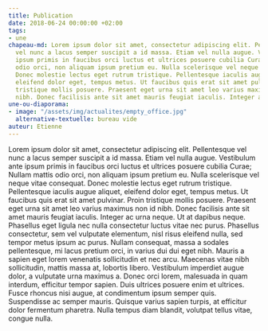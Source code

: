 ```yaml
---
title: Publication
date: 2018-06-24 00:00:00 +02:00
tags:
- une
chapeau-md: Lorem ipsum dolor sit amet, consectetur adipiscing elit. Pellentesque
  vel nunc a lacus semper suscipit a id massa. Etiam vel nulla augue. Vestibulum ante
  ipsum primis in faucibus orci luctus et ultrices posuere cubilia Curae; Nullam mattis
  odio orci, non aliquam ipsum pretium eu. Nulla scelerisque vel neque vitae consequat.
  Donec molestie lectus eget rutrum tristique. Pellentesque iaculis augue aliquet,
  eleifend dolor eget, tempus metus. Ut faucibus quis erat sit amet pulvinar. Proin
  tristique mollis posuere. Praesent eget urna sit amet leo varius maximus non id
  nibh. Donec facilisis ante sit amet mauris feugiat iaculis. Integer ac urna neque.
une-ou-diaporama:
- image: "/assets/img/actualites/empty_office.jpg"
  alternative-textuelle: bureau vide
auteur: Etienne
---
```


Lorem ipsum dolor sit amet, consectetur adipiscing elit. Pellentesque vel nunc a lacus semper suscipit a id massa. Etiam vel nulla augue. Vestibulum ante ipsum primis in faucibus orci luctus et ultrices posuere cubilia Curae; Nullam mattis odio orci, non aliquam ipsum pretium eu. Nulla scelerisque vel neque vitae consequat. Donec molestie lectus eget rutrum tristique. Pellentesque iaculis augue aliquet, eleifend dolor eget, tempus metus. Ut faucibus quis erat sit amet pulvinar. Proin tristique mollis posuere. Praesent eget urna sit amet leo varius maximus non id nibh. Donec facilisis ante sit amet mauris feugiat iaculis. Integer ac urna neque.
Ut at dapibus neque. Phasellus eget ligula nec nulla consectetur luctus vitae nec purus. Phasellus consectetur, sem vel vulputate elementum, nisl risus eleifend nulla, sed tempor metus ipsum ac purus. Nullam consequat, massa a sodales pellentesque, mi lacus pretium orci, in varius dui dui eget nibh. Mauris a sapien eget lorem venenatis sollicitudin et nec arcu. Maecenas vitae nibh sollicitudin, mattis massa at, lobortis libero. Vestibulum imperdiet augue dolor, a vulputate urna maximus a. Donec orci lorem, malesuada in quam interdum, efficitur tempor sapien. Duis ultrices posuere enim et ultrices. Fusce rhoncus nisi augue, at condimentum ipsum semper quis. Suspendisse ac semper mauris. Quisque varius sapien turpis, at efficitur dolor fermentum pharetra. Nulla tempus diam blandit, volutpat tellus vitae, congue nulla.
